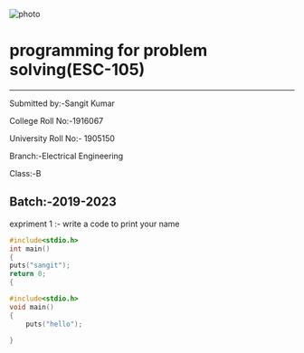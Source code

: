 ![photo](https://www.gndec.ac.in/sites/default/logo.png)
# programming for problem solving(ESC-105)
--------------------------
Submitted by:-Sangit Kumar

College Roll No:-1916067

University Roll No:- 1905150

Branch:-Electrical Engineering

Class:-B

Batch:-2019-2023
-----

expriment 1 :- write a code to print your name
```C
#include<stdio.h>
int main()
{
puts("sangit");
return 0;
{

#include<stdio.h>
void main()
{
    puts("hello");
    
}
